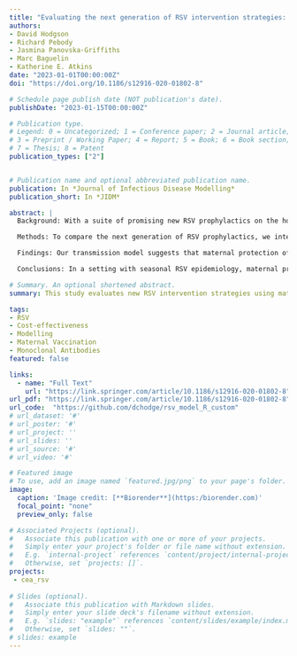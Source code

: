 ```yaml
---
title: "Evaluating the next generation of RSV intervention strategies: a mathematical modelling study and cost-effectiveness analysis"
authors:
- David Hodgson
- Richard Pebody
- Jasmina Panovska-Griffiths
- Marc Baguelin
- Katherine E. Atkins
date: "2023-01-01T00:00:00Z"
doi: "https://doi.org/10.1186/s12916-020-01802-8"

# Schedule page publish date (NOT publication's date).
publishDate: "2023-01-15T00:00:00Z"

# Publication type.
# Legend: 0 = Uncategorized; 1 = Conference paper; 2 = Journal article;
# 3 = Preprint / Working Paper; 4 = Report; 5 = Book; 6 = Book section;
# 7 = Thesis; 8 = Patent
publication_types: ["2"]


# Publication name and optional abbreviated publication name.
publication: In *Journal of Infectious Disease Modelling*
publication_short: In *JIDM*

abstract: |
  Background: With a suite of promising new RSV prophylactics on the horizon, including long-acting monoclonal antibodies and new vaccines, it is likely that one or more of these will replace the current monoclonal Palivizumab programme. However, choosing the optimal intervention programme will require balancing the costs of the programmes with the health benefits accrued.

  Methods: To compare the next generation of RSV prophylactics, we integrated a novel transmission model with an economic analysis. We estimated key epidemiological parameters by calibrating the model to 7 years of historical epidemiological data using a Bayesian approach. We determined the cost-effective and affordable maximum purchase price for a comprehensive suite of intervention programmes.

  Findings: Our transmission model suggests that maternal protection of infants is seasonal, with 38–62% of infants born with protection against RSV. Our economic analysis found that to cost-effectively and affordably replace the current monoclonal antibody Palivizumab programme with long-acting monoclonal antibodies, the purchase price per dose would have to be less than around £4350 but dropping to £200 for vaccinated heightened risk infants or £90 for all infants. A seasonal maternal vaccine would have to be priced less than £85 to be cost-effective and affordable. While vaccinating pre-school and school-age children is likely not cost-effective relative to elderly vaccination programmes, vaccinating the elderly is not likely to be affordable. Conversely, vaccinating infants at 2 months seasonally would be cost-effective and affordable if priced less than £80.

  Conclusions: In a setting with seasonal RSV epidemiology, maternal protection conferred to newborns is also seasonal, an assumption not previously incorporated in transmission models of RSV. For a country with seasonal RSV dynamics like England, seasonal programmes rather than year-round intervention programmes are always optimal.

# Summary. An optional shortened abstract.
summary: This study evaluates new RSV intervention strategies using mathematical modelling and economic analysis, highlighting the cost-effectiveness of seasonal programmes.

tags:
- RSV
- Cost-effectiveness
- Modelling
- Maternal Vaccination
- Monoclonal Antibodies
featured: false

links:
  - name: "Full Text"
    url: "https://link.springer.com/article/10.1186/s12916-020-01802-8"
url_pdf: "https://link.springer.com/article/10.1186/s12916-020-01802-8"
url_code:  "https://github.com/dchodge/rsv_model_R_custom"
# url_dataset: '#'
# url_poster: '#'
# url_project: ''
# url_slides: ''
# url_source: '#'
# url_video: '#'

# Featured image
# To use, add an image named `featured.jpg/png` to your page's folder. 
image:
  caption: 'Image credit: [**Biorender**](https:/biorender.com)'
  focal_point: "none"
  preview_only: false

# Associated Projects (optional).
#   Associate this publication with one or more of your projects.
#   Simply enter your project's folder or file name without extension.
#   E.g. `internal-project` references `content/project/internal-project/index.md`.
#   Otherwise, set `projects: []`.
projects:
 - cea_rsv
 
# Slides (optional).
#   Associate this publication with Markdown slides.
#   Simply enter your slide deck's filename without extension.
#   E.g. `slides: "example"` references `content/slides/example/index.md`.
#   Otherwise, set `slides: ""`.
# slides: example
---
```


